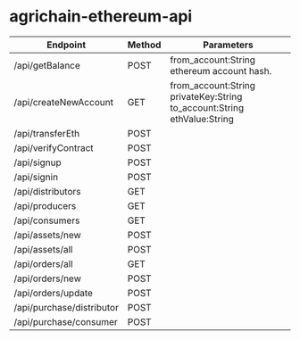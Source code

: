 # agrichain-ethereum-api

| Endpoint                  | Method | Parameters |
| ---                       | ---    | --- |
| /api/getBalance           | POST   | from_account:String ethereum account hash. |
| /api/createNewAccount     | GET    | from_account:String privateKey:String to_account:String ethValue:String |
| /api/transferEth          | POST   | |
| /api/verifyContract       | POST   | |
| /api/signup               | POST   | |
| /api/signin               | POST   | |
| /api/distributors         | GET    | |
| /api/producers            | GET    | |
| /api/consumers            | GET    | |
| /api/assets/new           | POST   | |
| /api/assets/all           | POST   | |
| /api/orders/all           | GET    | |
| /api/orders/new           | POST   | |
| /api/orders/update        | POST   | |
| /api/purchase/distributor | POST   | |
| /api/purchase/consumer    | POST   | |
